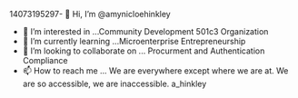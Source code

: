 14073195297- 👋 Hi, I’m @amynicloehinkley
- 👀 I’m interested in ...Community Development 501c3 Organization 
- 🌱 I’m currently learning ...Microenterprise Entrepreneurship 
- 💞️ I’m looking to collaborate on ... Procurment and Authentication Compliance
- 📫 How to reach me ... We are everywhere except where we are at. We are so  accessible, we are inaccessible. 
a_hinkley
<!---
amynicolehinkley/Sand-z-Shoes is a ✨ special ✨ repository because its `README.md` (this file) appears on your GitHub profile.
You can click the Preview link to take a look at your changes.
--->

